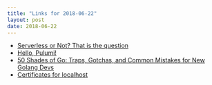 ```yaml
---
title: "Links for 2018-06-22"
layout: post
date: 2018-06-22
---
```


* [Serverless or Not? That is the question](http://bitwit.ca/blog/2018-06-19-serverless-or-not/)
* [Hello, Pulumi!](http://joeduffyblog.com/2018/06/18/hello-pulumi/)
* [50 Shades of Go: Traps, Gotchas, and Common Mistakes for New Golang Devs](http://devs.cloudimmunity.com/gotchas-and-common-mistakes-in-go-golang/)
* [Certificates for localhost](https://letsencrypt.org/docs/certificates-for-localhost/)
